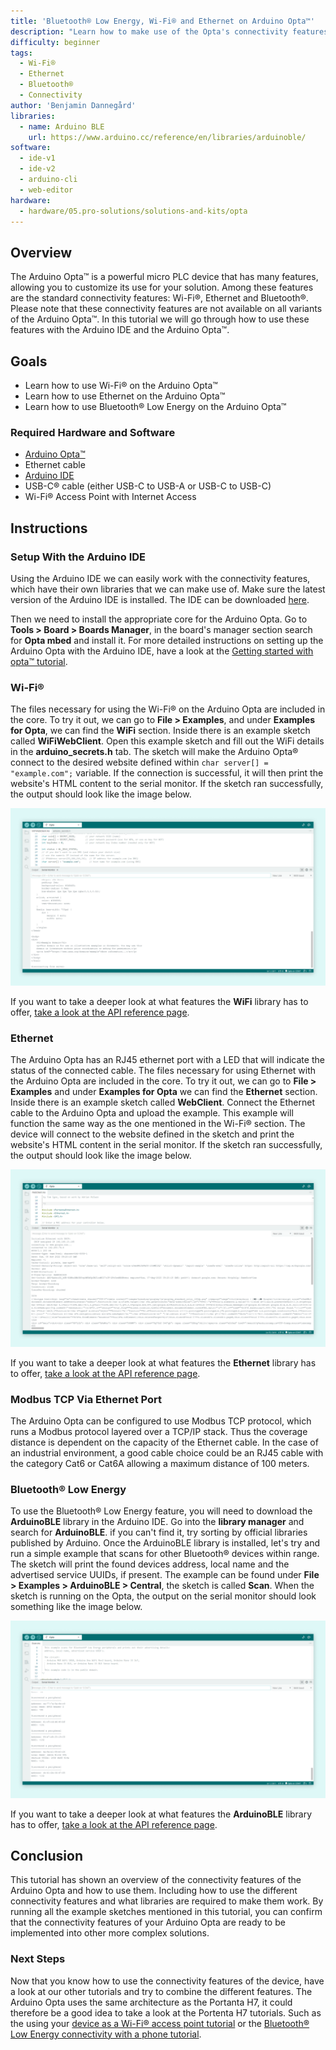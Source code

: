 ```yaml
---
title: 'Bluetooth® Low Energy, Wi-Fi® and Ethernet on Arduino Opta™'
description: "Learn how to make use of the Opta's connectivity features"
difficulty: beginner
tags:
  - Wi-Fi®
  - Ethernet
  - Bluetooth®
  - Connectivity
author: 'Benjamin Dannegård'
libraries:
  - name: Arduino BLE
    url: https://www.arduino.cc/reference/en/libraries/arduinoble/
software:
  - ide-v1
  - ide-v2
  - arduino-cli
  - web-editor
hardware:
  - hardware/05.pro-solutions/solutions-and-kits/opta
---
```


## Overview

The Arduino Opta™ is a powerful micro PLC device that has many features, allowing you to customize its use for your solution. Among these features are the standard connectivity features: Wi-Fi®, Ethernet and Bluetooth®. Please note that these connectivity features are not available on all variants of the Arduino Opta™. In this tutorial we will go through how to use these features with the Arduino IDE and the Arduino Opta™.

## Goals

- Learn how to use Wi-Fi® on the Arduino Opta™
- Learn how to use Ethernet on the Arduino Opta™
- Learn how to use Bluetooth® Low Energy on the Arduino Opta™


### Required Hardware and Software

- [Arduino Opta™](https://store.arduino.cc/pages/opta)
- Ethernet cable
- [Arduino IDE](https://www.arduino.cc/en/software)
- USB-C® cable (either USB-C to USB-A or USB-C to USB-C)
- Wi-Fi® Access Point with Internet Access

## Instructions

### Setup With the Arduino IDE

Using the Arduino IDE we can easily work with the connectivity features, which have their own libraries that we can make use of. Make sure the latest version of the Arduino IDE is installed. The IDE can be downloaded [here](https://www.arduino.cc/en/software).

Then we need to install the appropriate core for the Arduino Opta. Go to **Tools > Board > Boards Manager**, in the board's manager section search for **Opta mbed** and install it. For more detailed instructions on setting up the Arduino Opta with the Arduino IDE, have a look at the [Getting started with opta™ tutorial](/tutorials/opta/getting-started).

### Wi-Fi®

The files necessary for using the Wi-Fi® on the Arduino Opta are included in the core. To try it out, we can go to **File > Examples**, and under **Examples for Opta**, we can find the **WiFi** section. Inside there is an example sketch called **WiFiWebClient**. Open this example sketch and fill out the WiFi details in the **arduino_secrets.h** tab. The sketch will make the Arduino Opta® connect to the desired website defined within `char server[] = "example.com";` variable. If the connection is successful, it will then print the website's HTML content to the serial monitor. If the sketch ran successfully, the output should look like the image below.

![Running WiFi sketch on the Arduino Opta in the Arduino IDE](assets/opta-wifi.png)

If you want to take a deeper look at what features the **WiFi** library has to offer, [take a look at the API reference page](https://www.arduino.cc/reference/en/libraries/wifi/).

### Ethernet

The Arduino Opta has an RJ45 ethernet port with a LED that will indicate the status of the connected cable. The files necessary for using Ethernet with the Arduino Opta are included in the core. To try it out, we can go to **File > Examples** and under **Examples for Opta** we can find the **Ethernet** section. Inside there is an example sketch called **WebClient**. Connect the Ethernet cable to the Arduino Opta and upload the example. This example will function the same way as the one mentioned in the Wi-Fi® section. The device will connect to the website defined in the sketch and print the website's HTML content in the serial monitor. If the sketch ran successfully, the output should look like the image below.

![Running the Ethernet sketch on the Arduino Opta in the Arduino IDE](assets/opta-ethernet.png)

If you want to take a deeper look at what features the **Ethernet** library has to offer, [take a look at the API reference page](https://www.arduino.cc/reference/en/libraries/ethernet/).

### Modbus TCP Via Ethernet Port

The Arduino Opta can be configured to use Modbus TCP protocol, which runs a Modbus protocol layered over a TCP/IP stack. Thus the coverage distance is dependent on the capacity of the Ethernet cable. In the case of an industrial environment, a good cable choice could be an RJ45 cable with the category Cat6 or Cat6A allowing a maximum distance of 100 meters. 

### Bluetooth® Low Energy

To use the Bluetooth® Low Energy feature, you will need to download the **ArduinoBLE** library in the Arduino IDE. Go into the **library manager** and search for **ArduinoBLE**. if you can't find it, try sorting by official libraries published by Arduino. Once the ArduinoBLE library is installed, let's try and run a simple example that scans for other Bluetooth® devices within range. The sketch will print the found devices address, local name and the advertised service UUIDs, if present. The example can be found under **File > Examples > ArduinoBLE > Central**, the sketch is called **Scan**. When the sketch is running on the Opta, the output on the serial monitor should look something like the image below.

![Bluetooth® sketch running on the Opta](assets/opta-ble.png)

If you want to take a deeper look at what features the **ArduinoBLE** library has to offer, [take a look at the API reference page](https://www.arduino.cc/reference/en/libraries/arduinoble/).

## Conclusion

This tutorial has shown an overview of the connectivity features of the Arduino Opta and how to use them. Including how to use the different connectivity features and what libraries are required to make them work. By running all the example sketches mentioned in this tutorial,  you can confirm that the connectivity features of your Arduino Opta are ready to be implemented into other more complex solutions.

### Next Steps

Now that you know how to use the connectivity features of the device, have a look at our other tutorials and try to combine the different features. The Arduino Opta uses the same architecture as the Portanta H7, it could therefore be a good idea to take a look at the Portenta H7 tutorials. Such as the using your [device as a Wi-Fi® access point tutorial](https://docs.arduino.cc/tutorials/portenta-h7/wifi-access-point) or the [Bluetooth® Low Energy connectivity with a phone tutorial](https://docs.arduino.cc/tutorials/portenta-h7/ble-connectivity).
